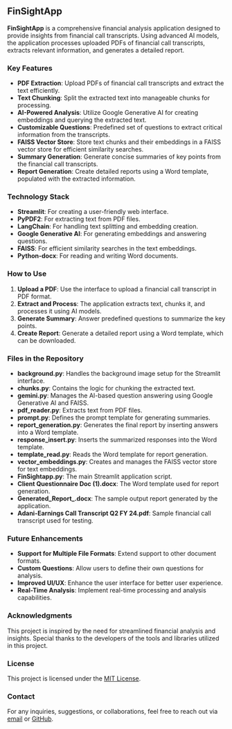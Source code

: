 ## FinSightApp

**FinSightApp** is a comprehensive financial analysis application designed to provide insights from financial call transcripts. Using advanced AI models, the application processes uploaded PDFs of financial call transcripts, extracts relevant information, and generates a detailed report.

### Key Features
- **PDF Extraction**: Upload PDFs of financial call transcripts and extract the text efficiently.
- **Text Chunking**: Split the extracted text into manageable chunks for processing.
- **AI-Powered Analysis**: Utilize Google Generative AI for creating embeddings and querying the extracted text.
- **Customizable Questions**: Predefined set of questions to extract critical information from the transcripts.
- **FAISS Vector Store**: Store text chunks and their embeddings in a FAISS vector store for efficient similarity searches.
- **Summary Generation**: Generate concise summaries of key points from the financial call transcripts.
- **Report Generation**: Create detailed reports using a Word template, populated with the extracted information.

### Technology Stack
- **Streamlit**: For creating a user-friendly web interface.
- **PyPDF2**: For extracting text from PDF files.
- **LangChain**: For handling text splitting and embedding creation.
- **Google Generative AI**: For generating embeddings and answering questions.
- **FAISS**: For efficient similarity searches in the text embeddings.
- **Python-docx**: For reading and writing Word documents.

### How to Use
1. **Upload a PDF**: Use the interface to upload a financial call transcript in PDF format.
2. **Extract and Process**: The application extracts text, chunks it, and processes it using AI models.
3. **Generate Summary**: Answer predefined questions to summarize the key points.
4. **Create Report**: Generate a detailed report using a Word template, which can be downloaded.

### Files in the Repository
- **background.py**: Handles the background image setup for the Streamlit interface.
- **chunks.py**: Contains the logic for chunking the extracted text.
- **gemini.py**: Manages the AI-based question answering using Google Generative AI and FAISS.
- **pdf_reader.py**: Extracts text from PDF files.
- **prompt.py**: Defines the prompt template for generating summaries.
- **report_generation.py**: Generates the final report by inserting answers into a Word template.
- **response_insert.py**: Inserts the summarized responses into the Word template.
- **template_read.py**: Reads the Word template for report generation.
- **vector_embeddings.py**: Creates and manages the FAISS vector store for text embeddings.
- **FinSightapp.py**: The main Streamlit application script.
- **Client Questionnaire Doc (1).docx**: The Word template used for report generation.
- **Generated_Report_.docx**: The sample output report generated by the application.
- **Adani-Earnings Call Transcript Q2 FY 24.pdf**: Sample financial call transcript used for testing.

### Future Enhancements
- **Support for Multiple File Formats**: Extend support to other document formats.
- **Custom Questions**: Allow users to define their own questions for analysis.
- **Improved UI/UX**: Enhance the user interface for better user experience.
- **Real-Time Analysis**: Implement real-time processing and analysis capabilities.

### Acknowledgments
This project is inspired by the need for streamlined financial analysis and insights.
Special thanks to the developers of the tools and libraries utilized in this project.

### License
This project is licensed under the [MIT License](LICENSE).

### Contact
For any inquiries, suggestions, or collaborations, feel free to reach out via [email](alroyxmenezes@gmail.com) or [GitHub](AlroyMenezes).


